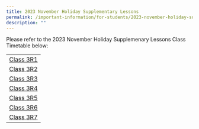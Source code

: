 ```yaml
---
title: 2023 November Holiday Supplementary Lessons
permalink: /important-information/for-students/2023-november-holiday-supplementary-lessons/
description: ""
---
```

Please refer to the 2023 November Holiday Supplemenary Lessons Class Timetable below:

|  |
|---|
| [Class 3R1](https://drive.google.com/file/d/1mR7krMrREzEhPYCQ3vMF-s62d8-3BvOU/view?usp=sharing)
| [Class 3R2](https://drive.google.com/file/d/1jjwEEx8eaLa0tlR4sNGinu5ozGzvbmxo/view?usp=sharing)
| [Class 3R3](https://drive.google.com/file/d/1dK72X3B4RaohYxBKUkMD7AqUkJ_UVXNJ/view?usp=sharing)
| [Class 3R4](https://drive.google.com/file/d/1amr7ZIo17qvGfakq7SpZkfIObQXXaIEp/view?usp=sharing)
| [Class 3R5](https://drive.google.com/file/d/11LqnQF5LAmsM-hGSoAP6_8TH9tO5FgEg/view?usp=sharing)
| [Class 3R6](https://drive.google.com/file/d/1bjeDx7z-MbrnjL-4_XBHNG5te8VxtYg_/view?usp=sharing)
| [Class 3R7](https://drive.google.com/file/d/1pIpjd4xIbhufE5IV11uhG4KGNSawoJBF/view?usp=sharing)